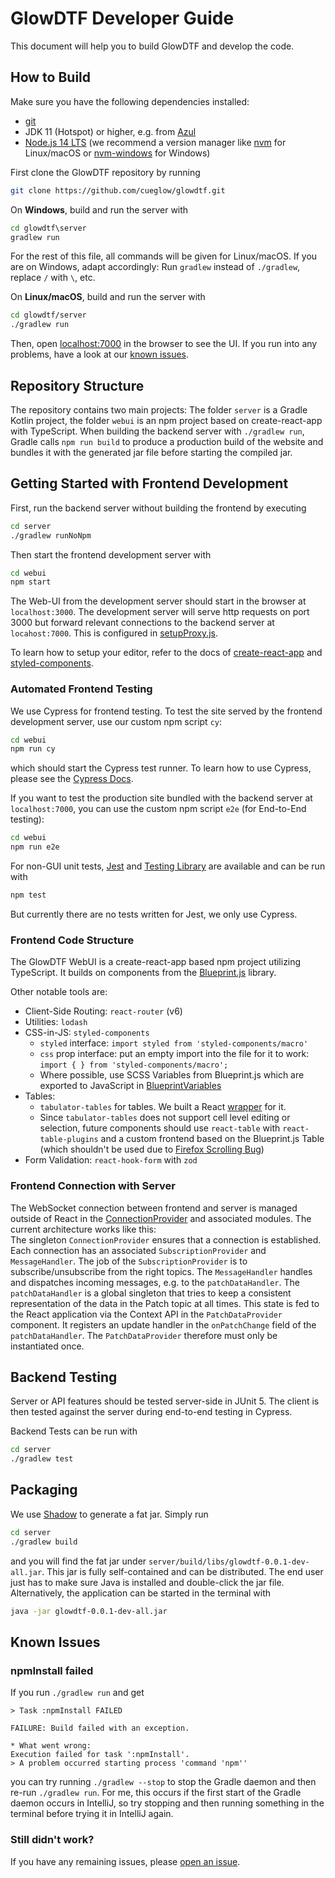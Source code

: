 # GlowDTF Developer Guide

This document will help you to build GlowDTF and develop the code. 

## How to Build

Make sure you have the following dependencies installed: 

- [git](https://git-scm.com/book/en/v2/Getting-Started-Installing-Git)
- JDK 11 (Hotspot) or higher, e.g. from [Azul](https://www.azul.com/downloads)
- [Node.js 14 LTS](https://nodejs.org/) (we recommend a version manager like [nvm](https://github.com/nvm-sh/nvm) for Linux/macOS or [nvm-windows](https://github.com/coreybutler/nvm-windows) for Windows)

First clone the GlowDTF repository by running
```sh
git clone https://github.com/cueglow/glowdtf.git
```

On **Windows**, build and run the server with

```cmd
cd glowdtf\server
gradlew run
```

For the rest of this file, all commands will be given for Linux/macOS. If you
are on Windows, adapt accordingly: Run `gradlew` instead of `./gradlew`, replace
`/` with `\`, etc. 

On **Linux/macOS**, build and run the server with

```sh
cd glowdtf/server
./gradlew run
```

Then, open [localhost:7000](http://localhost:7000) in the browser to see the
UI. If you run into any problems, have a look at our [known issues](#known-issues). 


## Repository Structure

The repository contains two main projects: The folder `server` is a
Gradle Kotlin project, the folder `webui` is an npm project based on
create-react-app with TypeScript. When building the backend server with
`./gradlew run`, Gradle calls `npm run build` to produce a production build of
the website and bundles it with the generated jar file before starting the
compiled jar. 

## Getting Started with Frontend Development

First, run the backend server without building the frontend by
executing
```sh
cd server
./gradlew runNoNpm
```

Then start the frontend development server with
```sh
cd webui
npm start
```

The Web-UI from the development server should start in the browser at
`localhost:3000`. The development server will serve http requests on port 3000
but forward relevant connections to the backend server at `locahost:7000`. This
is configured in [setupProxy.js](webui/src/setupProxy.js).

To learn how to setup your editor, refer to the docs of
[create-react-app](https://create-react-app.dev/docs/setting-up-your-editor) and
[styled-components](https://styled-components.com/docs/tooling#syntax-highlighting).


### Automated Frontend Testing 

We use Cypress for frontend testing. To test the site served by the frontend
development server, use our custom npm script `cy`:
```sh
cd webui
npm run cy
```
which should start the Cypress test runner. To learn how to use Cypress, please
see the [Cypress
Docs](https://docs.cypress.io/guides/overview/why-cypress.html). 

If you want to test the production site bundled with the backend server at
`localhost:7000`, you can use the custom npm script `e2e` (for End-to-End
testing):
```sh
cd webui
npm run e2e
```

For non-GUI unit tests, [Jest](https://jestjs.io/) and [Testing Library](https://testing-library.com/docs/) are available and can be run with
```sh
npm test
```
But currently there are no tests written for Jest, we only use Cypress. 

### Frontend Code Structure

The GlowDTF WebUI is a create-react-app based npm project utilizing TypeScript.
It builds on components from the [Blueprint.js](https://blueprintjs.com/docs/)
library.

Other notable tools are:
- Client-Side Routing: `react-router` (v6)
- Utilities: `lodash`
- CSS-in-JS: `styled-components`
    - `styled` interface: `import styled from 'styled-components/macro'`
    - `css` prop interface: put an empty import into the file for it to work: 
      `import { } from 'styled-components/macro';`
    - Where possible, use SCSS Variables from Blueprint.js which are exported to
      JavaScript in [BlueprintVariables](webui/src/BlueprintVariables/BlueprintVariables.ts)
- Tables: 
    - `tabulator-tables` for tables. We built a React
      [wrapper](webui/src/Components/GlowTabulator.tsx) for it. 
    - Since `tabulator-tables` does not support cell level editing or selection,
      future components should use `react-table` with `react-table-plugins` and
      a custom frontend based on the Blueprint.js Table (which shouldn't be used
      due to [Firefox Scrolling
      Bug](https://github.com/palantir/blueprint/issues/1712))
- Form Validation: `react-hook-form` with `zod`

### Frontend Connection with Server

The WebSocket connection between frontend and server is managed outside of React
in the
[ConnectionProvider](webui/src/ConnectionProvider/ConnectionProvider.tsx)
and associated modules. The current architecture works like this:  
The singleton
`ConnectionProvider` ensures that a connection is established. Each connection
has an associated `SubscriptionProvider` and `MessageHandler`. The job of the
`SubscriptionProvider` is to subscribe/unsubscribe from the right topics. The
`MessageHandler` handles and dispatches incoming messages, e.g. to the
`patchDataHandler`. The `patchDataHandler` is a global singleton that tries to
keep a consistent representation of the data in the Patch topic at all times.
This state is fed to the React application via the Context API in the
`PatchDataProvider` component. It registers an update handler in the
`onPatchChange` field of the `patchDataHandler`. The `PatchDataProvider`
therefore must only be instantiated once. 

## Backend Testing

Server or API features should be tested server-side in JUnit 5. The client is
then tested against the server during end-to-end testing in Cypress. 

Backend Tests can be run with

```sh
cd server
./gradlew test
```

## Packaging

We use [Shadow](https://imperceptiblethoughts.com/shadow/) to generate a fat jar. Simply run

```sh
cd server
./gradlew build
```

and you will find the fat jar under
`server/build/libs/glowdtf-0.0.1-dev-all.jar`. This jar is fully self-contained
and can be distributed. The end user just has to make sure Java is installed and
double-click the jar file. Alternatively, the application can be started in the
terminal with

```sh
java -jar glowdtf-0.0.1-dev-all.jar
```

## Known Issues

### npmInstall failed

If you run `./gradlew run` and get
```
> Task :npmInstall FAILED

FAILURE: Build failed with an exception.

* What went wrong:
Execution failed for task ':npmInstall'.
> A problem occurred starting process 'command 'npm''
```
you can try running `./gradlew --stop` to stop the Gradle daemon and then re-run
`./gradlew run`. For me, this occurs if the first start of the Gradle daemon
occurs in IntelliJ, so try stopping and then running something in the terminal
before trying it in IntelliJ again. 

### Still didn't work?

If you have any remaining issues, please [open an issue](https://github.com/glowdtf/glowdtf/issues/new).